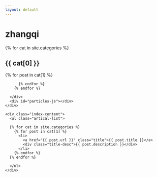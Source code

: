 ```yaml
---
layout: default
---
```


<body>
  <div class="index-wrapper">
    <div class="aside">
      <div class="info-card">
        <h1>zhangqi</h1>
        <!--
        <a href="http://weibo.com/beiyuu/" target="_blank"><img src="http://www.weibo.com/favicon.ico" alt="" width="25"/></a>
        <a href="http://www.douban.com/people/beiyuu/" target="_blank"><img src="http://www.douban.com/favicon.ico" alt="" width="22"/></a>
        <a href="http://instagram.com/beiyuu/" target="_blank"><img src="http://d36xtkk24g8jdx.cloudfront.net/bluebar/00c6602/images/ico/favicon.ico" alt="" width="22"/></a>
          -->
         {% for cat in site.categories %}
          <h2> {{ cat[0] }} </h2>
          {% for post in cat[1] %}
          <!--li>
            <a href="{{ post.url }}" class="title">{{ post.title }}</a>
          </li-->
            
          {% endfor %}
        {% endfor %}
        
      </div>
      <div id="particles-js"></div>
    </div>

    <div class="index-content">
      <ul class="artical-list">
 <!--   {% for post in site.categories.blog %}
        <li>
          <a href="{{ post.url }}" class="title">{{ post.title }}</a>
          <div class="title-desc">{{ post.description }}</div>
        </li>
        {% endfor %}
-->
      {% for cat in site.categories %}
        {% for post in cat[1] %}
          <li>
            <a href="{{ post.url }}" class="title">{{ post.title }}</a>
            <div class="title-desc">{{ post.description }}</div>
          </li>
        {% endfor %}
      {% endfor %}

      </ul>
    </div>
  </div>
</body>

<!--
      {% for cat in site.categories %}
        {% for post in cat[1] %}
          <h2> {{ post.title }} </h2>
        {% endfor %}
      {% endfor %}
-->      

